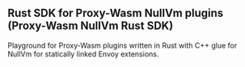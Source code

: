 ## Rust SDK for Proxy-Wasm NullVm plugins (Proxy-Wasm NullVm Rust SDK)

Playground for Proxy-Wasm plugins written in Rust with C++ glue for NullVm for statically linked Envoy extensions.
